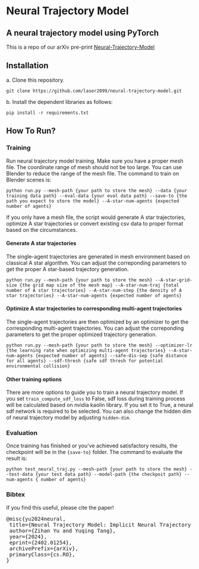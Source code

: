 # Neural Trajectory Model
## A neural trajectory model using PyTorch 
This is a repo of our arXiv pre-print [Neural-Trajectory-Model](http://arxiv.org/abs/2402.01254)
## Installation
a. Clone this repository.
```shell
git clone https://github.com/laser2099/neural-trajectory-model.git
```

b. Install the dependent libraries as follows:

```
pip install -r requirements.txt 
```

## How To Run?

### Training

Run neural trajectory model training. Make sure you have a proper mesh file. The coordinate range of mesh should not be too large. You can use Blender to reduce the range of the mesh file. The command to train on Blender scenes is:

```
python run.py --mesh-path {your path to store the mesh} --data {your training data path} --eval-data {your eval data path} --save-to {the path you expect to store the model} --A-star-num-agents {expected number of agents}
```
If you only have a mesh file, the script would generate A star trajectories, optimize A star trajectories or convert existing csv data to proper format based on the circumstances.

#### Generate A star trajectories
The single-agent trajectories are generated in mesh environment based on classical A star algorithm. You can adjust the correponding parameters to get the proper A star-based trajectory generation.
```
python run.py --mesh-path {your path to store the mesh} --A-star-grid-size {the grid map size of the mesh map} --A-star-num-traj {total number of A star trajectories} --A-star-num-step {the density of A star trajectories} --A-star-num-agents {expected number of agents}
```
#### Optimize A star trajectories to corresponding multi-agent trajectories
The single-agent trajectories are then optimized by an optimizer to get the corresponding multi-agent trajectories. You can adjust the correponding parameters to get the proper optimized trajectory generation.
```
python run.py --mesh-path {your path to store the mesh} --optimizer-lr {the learning rate when optimizing multi-agent trajectories} --A-star-num-agents {expected number of agents} --safe-dis-sep {safe distance for all agents} --sdf-thresh {safe sdf thresh for potential environmental collision}
```
#### Other training options
There are more options to guide you to train a neural trajectory model. If you set ```train_compute_sdf_loss``` to False, sdf loss during training process will be calculated based on nvidia kaolin library. If you set it to True, a neural sdf network is required to be selected. You can also change the hidden dim of neural trajectory model by adjusting ```hidden-dim```.

### Evaluation

Once training has finished or you've achieved satisfactory results, the checkpoint will be in the ```{save-to}``` folder. The command to evaluate the result is:
```
python test_neural_traj.py --mesh-path {your path to store the mesh} --test-data {your test data path} --model-path {the checkpoit path} --num-agents { number of agents}
```
### Bibtex
If you find this useful, please cite the paper!
<pre id="codecell0">@misc{yu2024neural,
&nbsp;title={Neural Trajectory Model: Implicit Neural Trajectory Representation for Trajectories Generation}, 
&nbsp;author={Zihan Yu and Yuqing Tang},
&nbsp;year={2024},
&nbsp;eprint={2402.01254},
&nbsp;archivePrefix={arXiv},
&nbsp;primaryClass={cs.RO},
} </pre>


